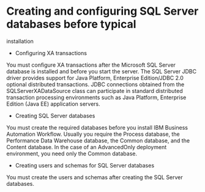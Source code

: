 # Creating and configuring SQL Server databases before typical
installation

- Configuring XA transactions

You must configure XA transactions after the Microsoft SQL Server database is installed and before you start the server. The SQL Server JDBC driver provides support for Java Platform, Enterprise Edition/JDBC 2.0 optional distributed transactions. JDBC connections obtained from the SQLServerXADataSource class can participate in standard distributed transaction processing environments such as Java Platform, Enterprise Edition (Java EE) application servers.
- Creating SQL Server databases

You must create the required databases before you install IBM Business Automation Workflow. Usually you require the Process database, the Performance Data Warehouse database, the Common database, and the Content database. In the case of an AdvancedOnly deployment environment, you need only the Common database.
- Creating users and schemas for SQL Server databases

You must create the users and schemas after creating the SQL Server databases.